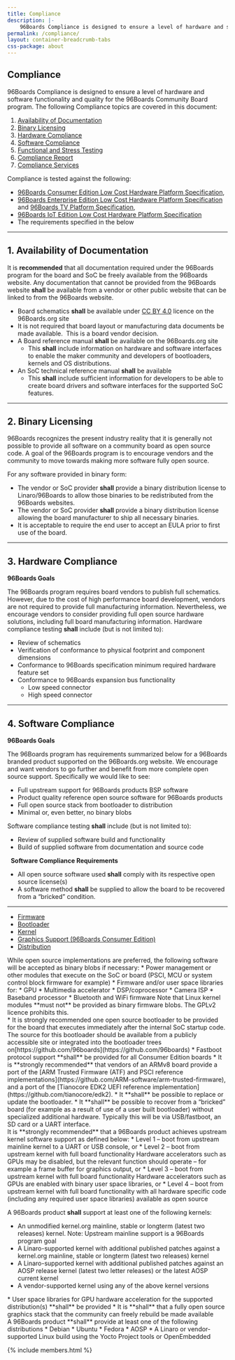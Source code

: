 ```yaml
---
title: Compliance
description: |-
    96Boards Compliance is designed to ensure a level of hardware and software functionality and quality for the 96Boards Community Board program.
permalink: /compliance/
layout: container-breadcrumb-tabs
css-package: about
---
```

## Compliance
96Boards Compliance is designed to ensure a level of hardware and software functionality and quality for the 96Boards Community Board program. The following Compliance topics are covered in this document:

1.  [Availability of Documentation](#Availability)
2.  [Binary Licensing](#Binary)
3.  [Hardware Compliance](#Hardware)
4.  [Software Compliance](#Software)
5.  [Functional and Stress Testing](#Functional)
6.  [Compliance Report](#Compliance)
7.  [Compliance Services](#Services)

Compliance is tested against the following:

*   [96Boards Consumer Edition Low Cost Hardware Platform Specification](https://linaro.co/ce-specification),
*   [96Boards Enterprise Edition Low Cost Hardware Platform Specification](https://linaro.co/ee-specification) and     [96Boards TV Platform Specification](https://linaro.co/tv-specification),
*   [96Boards IoT Edition Low Cost Hardware Platform Specification](https://linaro.co/ie-specification)
*   The requirements specified in the below

----

## 1. Availability of Documentation <a name="Availability"></a>
It is **recommended** that all documentation required under the 96Boards program for the board and SoC be freely available from the 96Boards website. Any documentation that cannot be provided from the 96Boards website **shall** be available from a vendor or other public website that can be linked to from the 96Boards website.
  *   Board schematics **shall** be available under [CC BY 4.0](https://creativecommons.org/licenses/by/4.0/legalcode) licence on the 96Boards.org site
  *   It is not required that board layout or manufacturing data documents be made available.  This is a board vendor decision.
  *   A Board reference manual **shall** be available on the 96Boards.org site
      *   This **shall** include information on hardware and software interfaces to enable the maker community and developers of bootloaders, kernels and OS distributions.
  *   An SoC technical reference manual **shall** be available
      *   This **shall** include sufficient information for developers to be able to create board drivers and software interfaces for the supported SoC features.

---

## 2. Binary Licensing <a name="Binary"></a>
96Boards recognizes the present industry reality that it is generally not possible to provide all software on a community board as open source code. A goal of the 96Boards program is to encourage vendors and the community to move towards making more software fully open source.

For any software provided in binary form:
*   The vendor or SoC provider **shall** provide a binary distribution license to Linaro/96Boards to allow those binaries to be redistributed from the 96Boards websites.
*   The vendor or SoC provider **shall** provide a binary distribution license allowing the board manufacturer to ship all necessary binaries.
*   It is acceptable to require the end user to accept an EULA prior to first use of the board.

---
<a name="Hardware"></a>
## 3. Hardware Compliance
**96Boards Goals**

The 96Boards program requires board vendors to publish full schematics. However, due to the cost of high performance board development, vendors are not required to provide full manufacturing information. Nevertheless, we encourage vendors to consider providing full open source hardware solutions, including full board manufacturing information. Hardware compliance testing **shall** include (but is not limited to):

*   Review of schematics
*   Verification of conformance to physical footprint and component dimensions
*   Conformance to 96Boards specification minimum required hardware feature set
*   Conformance to 96Boards expansion bus functionality
    *   Low speed connector
    *   High speed connector

---

## 4. Software Compliance <a name="Software"></a>

**96Boards Goals**

The 96Boards program has requirements summarized below for a 96Boards branded product supported on the 96Boards.org website. We encourage and want vendors to go further and benefit from more complete open source support. Specifically we would like to see:

*   Full upstream support for 96Boards products BSP software
*   Product quality reference open source software for 96Boards products
*   Full open source stack from bootloader to distribution
*   Minimal or, even better, no binary blobs

Software compliance testing **shall** include (but is not limited to):

*   Review of supplied software build and functionality
*   Build of supplied software from documentation and source code

  **Software Compliance Requirements**

*   All open source software used **shall** comply with its respective open source license(s)
*   A software method **shall** be supplied to allow the board to be recovered from a “bricked” condition.

---

<div class="compliance-tabs" >

<!-- Nav tabs -->
<ul class="nav nav-tabs" role="tablist">
<li role="presentation" class="active"><a href="#firmware" aria-controls="firmware" role="tab" data-toggle="tab">Firmware</a></li>
<li role="presentation"><a href="#bootloader" aria-controls="bootloader" role="tab" data-toggle="tab">Bootloader</a></li>
<li role="presentation"><a href="#kernel" aria-controls="kernel" role="tab" data-toggle="tab">Kernel</a></li>
<li role="presentation"><a href="#graphics" aria-controls="graphics" role="tab" data-toggle="tab">Graphics Support (96Boards Consumer Edition)</a></li>
<li role="presentation"><a href="#distribution" aria-controls="distribution" role="tab" data-toggle="tab">Distribution</a></li>
</ul>

<!-- Tab panes -->
<div class="tab-content">

<div role="tabpanel" class="tab-pane active" id="firmware" markdown="1">
While open source implementations are preferred, the following software will be accepted as binary blobs if necessary:
*   Power management or other modules that execute on the SoC or board (PSCI, MCU or system control block firmware for example)
*   Firmware and/or user space libraries for:
*   GPU
*   Multimedia accelerator
*   DSP/coprocessor
*   Camera ISP
*   Baseband processor
*   Bluetooth and WiFi firmware
Note that Linux kernel modules **must not** be provided as binary firmware blobs.
The GPLv2 licence prohibits this.
</div>

<div role="tabpanel" class="tab-pane" id="bootloader" markdown="1">
*   It is strongly recommended one open source bootloader to be provided for the board that executes immediately after the internal SoC startup code. The source for this bootloader should be available from a publicly accessible site or integrated into the bootloader trees on[https://github.com/96boards](https://github.com/96boards)
*   Fastboot protocol support **shall** be provided for all Consumer Edition boards
*   It is **strongly recommended** that vendors of an ARMv8 board provide a port of the [ARM Trusted Firmware (ATF) and PSCI reference implementations](https://github.com/ARM-software/arm-trusted-firmware), and a port of the [Tianocore EDK2 UEFI reference implementation](https://github.com/tianocore/edk2).
*   It **shall** be possible to replace or update the bootloader.
*   It **shall** be possible to recover from a “bricked” board (for example as a result of use of a user built bootloader) without specialized additional hardware. Typically this will be via USB/fastboot, an SD card or a UART interface.
</div>

<div role="tabpanel" class="tab-pane" id="kernel" markdown="1">
It is **strongly recommended** that a 96Boards product achieves upstream kernel software support as defined below:
* Level 1 – boot from upstream mainline kernel to a UART or USB console, or
* Level 2 – boot from upstream kernel with full board functionality
Hardware accelerators such as GPUs may be disabled, but the relevant function should operate – for example a frame buffer for graphics output, or
* Level 3 – boot from upstream kernel with full board functionality
Hardware accelerators such as GPUs are enabled with binary user space libraries, or
* Level 4 – boot from upstream kernel with full board functionality with all hardware specific code (including any required user space libraries) available as open source

A 96Boards product **shall** support at least one of the following kernels:
* An unmodified kernel.org mainline, stable or longterm (latest two releases) kernel.
Note: Upstream mainline support is a 96Boards program goal
* A Linaro-supported kernel with additional published patches against a kernel.org mainline, stable or longterm (latest two releases) kernel
* A Linaro-supported kernel with additional published patches against an AOSP release kernel (latest two letter releases) or the latest AOSP current kernel
* A vendor-supported kernel using any of the above kernel versions
</div>

<div role="tabpanel" class="tab-pane" id="graphics" markdown="1">
* User space libraries for GPU hardware acceleration for the supported distribution(s) **shall** be provided
* It is **shall** that a fully open source graphics stack that the community can freely rebuild be made available
</div>

<div role="tabpanel" class="tab-pane" id="distribution" markdown="1">
A 96Boards product **shall** provide at least one of the following distributions
* Debian
* Ubuntu
* Fedora
* AOSP
* A Linaro or vendor-supported Linux build using the Yocto Project tools or OpenEmbedded
</div>

</div><!--End Tab Content-->
</div><!--End Tabs-->

{% include members.html %}
